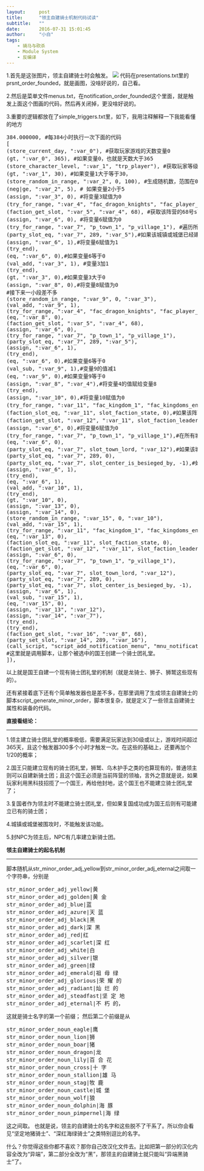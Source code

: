 ```yaml
---
layout:     post
title:      "领主自建骑士机制代码试读"
subtitle:   ""
date:       2016-07-31 15:01:45
author:     "小白"
tags:
    - 骑马与砍杀
    - Module System
    - 反编译
---
```


1.首先是这张图片，领主自建骑士时会触发。
![](http://imgsrc.baidu.com/forum/w%3D580/sign=ef72caf5ad18972ba33a00c2d6cc7b9d/a3793edfa9ec8a135c43a101f103918fa1ecc048.jpg)
代码在presentations.txt里的prsnt_order_founded，就是画图，没啥好说的，自己看。


2.然后是菜单文件menus.txt，在notification_order_founded这个里面，就是触发上面这个图画的代码，然后再关闭掉，更没啥好说的。

3.重要的逻辑都放在了simple_triggers.txt里，如下，我用注释解释一下我能看懂的地方
<pre>
384.000000, #每384小时执行一次下面的代码
[
(store_current_day, ":var_0"), #获取玩家游戏的天数变量0
(gt, ":var_0", 365), #如果变量0，也就是天数大于365
(store_character_level, ":var_1", "trp_player"), #获取玩家等级，存为变量1
(gt, ":var_1", 30), #如果变量1大于等于30，
(store_random_in_range, ":var_2", 0, 100), #生成随机数，范围在0到100之间，存为变量2
(neg|ge, ":var_2", 5), # 如果变量2小于5
(assign, ":var_3", 0), #将变量3赋值为0
(try_for_range, ":var_4", "fac_dragon_knights", "fac_player_knights"), #取龙骑士阵营到玩家自建骑士之间的所有值，循环遍历赋值给变量4
(faction_get_slot, ":var_5", ":var_4", 68), #获取该阵营的68号slot，存为变量5
(assign, ":var_6", 0), #将变量6赋值为0
(try_for_range, ":var_7", "p_town_1", "p_village_1"), #遍历所有城镇和城堡，赋值给变量7
(party_slot_eq, ":var_7", 289, ":var_5"),#如果该城镇或城堡已经建立了骑士团分部
(assign, ":var_6", 1),#将变量6赋值为1
(try_end),
(eq, ":var_6", 0),#如果变量6等于0
(val_add, ":var_3", 1), #变量3加1
(try_end),
(gt, ":var_3", 0),#如果变量3大于0
(assign, ":var_8", 0),#将变量8赋值为0
#接下来一小段差不多
(store_random_in_range, ":var_9", 0, ":var_3"),
(val_add, ":var_9", 1),
(try_for_range, ":var_4", "fac_dragon_knights", "fac_player_knights"),
(eq, ":var_8", 0),
(faction_get_slot, ":var_5", ":var_4", 68),
(assign, ":var_6", 0),
(try_for_range, ":var_7", "p_town_1", "p_village_1"),
(party_slot_eq, ":var_7", 289, ":var_5"),
(assign, ":var_6", 1),
(try_end),
(eq, ":var_6", 0),#如果变量6等于0
(val_sub, ":var_9", 1),#变量9的值减1
(eq, ":var_9", 0),#如果变量9等于0
(assign, ":var_8", ":var_4"),#将变量4的值赋给变量8
(try_end),
(assign, ":var_10", 0),#将变量10赋值为0
(try_for_range, ":var_11", "fac_kingdom_1", "fac_kingdoms_end"),#在王国阵营间遍历
(faction_slot_eq, ":var_11", slot_faction_state, 0),#如果该阵营还没有被消灭
(faction_get_slot, ":var_12", ":var_11", slot_faction_leader),#获取该阵营的领袖id
(assign, ":var_6", 0),#将变量6赋值为0
(try_for_range, ":var_7", "p_town_1", "p_village_1"),#在所有城镇和城堡之间遍历，部队id赋值给变量7
(eq, ":var_6", 0),
(party_slot_eq, ":var_7", slot_town_lord, ":var_12"),#如果该城镇或城堡的领主恰好是国王
(party_slot_eq, ":var_7", 289, 0),
(party_slot_eq, ":var_7", slot_center_is_besieged_by, -1),#如果该城镇或城堡没有被围攻
(assign, ":var_6", 1),
(try_end),
(eq, ":var_6", 1),
(val_add, ":var_10", 1),
(try_end),
(gt, ":var_10", 0),
(assign, ":var_13", 0),
(assign, ":var_14", 0),
(store_random_in_range, ":var_15", 0, ":var_10"),
(val_add, ":var_15", 1),
(try_for_range, ":var_11", "fac_kingdom_1", "fac_kingdoms_end"),
(eq, ":var_13", 0),
(faction_slot_eq, ":var_11", slot_faction_state, 0),
(faction_get_slot, ":var_12", ":var_11", slot_faction_leader),
(assign, ":var_6", 0),
(try_for_range, ":var_7", "p_town_1", "p_village_1"),
(eq, ":var_6", 0),
(party_slot_eq, ":var_7", slot_town_lord, ":var_12"),
(party_slot_eq, ":var_7", 289, 0),
(party_slot_eq, ":var_7", slot_center_is_besieged_by, -1),
(assign, ":var_6", 1),
(val_sub, ":var_15", 1),
(eq, ":var_15", 0),
(assign, ":var_13", ":var_12"),
(assign, ":var_14", ":var_7"),
(try_end),
(try_end),
(faction_get_slot, ":var_16", ":var_8", 68),
(party_set_slot, ":var_14", 289, ":var_16"),
(call_script, "script_add_notification_menu", "mnu_notification_order_founded", ":var_8", ":var_14"),
#这里就是调用脚本，让那个被选中的国王创建一个骑士团礼堂。
]),
</pre>

以上就是国王自建一个现有骑士团礼堂的机制（就是龙骑士、狮子、狮鹫这些现有的）。

还有紧接着底下还有个简单触发器也是差不多，在那里调用了生成领主自建骑士的脚本script_generate_minor_order，脚本很复杂，就是定义了一些领主自建骑士属性和装备的代码。

**直接看结论：**

----------


1.领主建立骑士团礼堂的概率极低，需要满足玩家达到30级或以上，游戏时间超过365天，且这个触发器300多个小时才触发一次。在这些的基础上，还要再加个1/20的概率；

2.国王只能建立现有的骑士团礼堂，狮鹫、乌木护手之类的也算现有的，普通领主则可以自建新骑士团；且这个国王必须是当前阵营的领袖，言外之意就是说，如果玩家利用黑科技招揽了一个国王，再给他封地，这个国王也不能建立骑士团礼堂了；

3.复国者作为领主时不能建立骑士团礼堂，但如果复国成功成为国王后则有可能建立已有的骑士团；

4.城镇或城堡被围攻时，不能触发该功能。

5.封NPC为领主后，NPC有几率建立新骑士团。

**领主自建骑士的起名机制**

----------
脚本随机从str_minor_order_adj_yellow到str_minor_order_adj_eternal之间取一个字符串，分别是
<pre>
str_minor_order_adj_yellow|黄
str_minor_order_adj_golden|黄 金
str_minor_order_adj_blue|蓝
str_minor_order_adj_azure|天 蓝
str_minor_order_adj_black|黑
str_minor_order_adj_dark|深 黑
str_minor_order_adj_red|红
str_minor_order_adj_scarlet|深 红
str_minor_order_adj_white|白
str_minor_order_adj_silver|银
str_minor_order_adj_green|绿
str_minor_order_adj_emerald|祖 母 绿
str_minor_order_adj_glorious|荣 耀 的
str_minor_order_adj_radiant|灿 烂 的
str_minor_order_adj_steadfast|坚 定 地
str_minor_order_adj_eternal|不 朽 的，
</pre>
这就是骑士名字的第一个前缀；
然后第二个前缀是从
<pre>
str_minor_order_noun_eagle|鹰
str_minor_order_noun_lion|狮
str_minor_order_noun_boar|猪
str_minor_order_noun_dragon|龙
str_minor_order_noun_lily|百 合 花
str_minor_order_noun_cross|十 字
str_minor_order_noun_stallion|雄 马
str_minor_order_noun_stag|牧 鹿
str_minor_order_noun_castle|城 堡
str_minor_order_noun_wolf|狼
str_minor_order_noun_dolphin|海 豚
str_minor_order_noun_pimpernel|海 绿
</pre>
这之间取。
也就是说，领主的自建骑士的名字和这些脱不了干系了。所以你会看见“坚定地猪骑士”、“深红海绿骑士”之类特别逗比的名字。

什么？你觉得这些你都不喜欢？那你自己改汉化文件去。比如把第一部分的汉化内容全改为“异端”，第二部分全改为“黑”，那领主的自建骑士就只能叫“异端黑骑士”了。